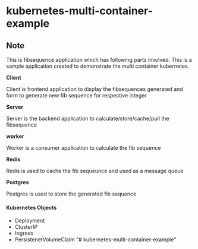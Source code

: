 kubernetes-multi-container-example
==========

## Note
This is fibsequence application which has following parts involved. This is a sample application created to demonstrate the multi container kubernetes. 

**Client**

Client is frontend application to display the fibsequences generated and form to generate new fib sequence for respective integer

**Server**

Server is the backend application to calculate/store/cache/pull the fibsequence

**worker**

Worker is a consumer application to calculate the fib sequence

**Redis**

Redis is used to cache the fib sequeunce and used as a message queue

**Postgres** 

Postgres is used to store the generated fib sequence

#### Kubernetes Objects
- Deployment
- ClusterIP
- Ingress 
- PersistenetVolumeClaim
"# kubernetes-multi-container-example" 
